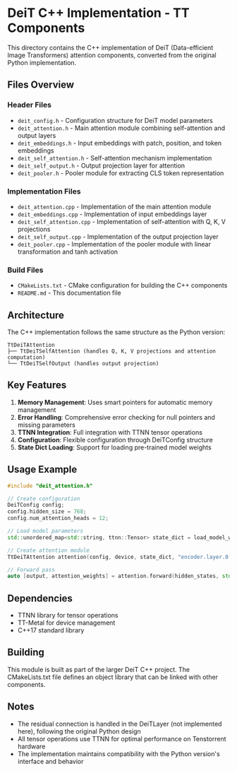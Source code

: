 # DeiT C++ Implementation - TT Components

This directory contains the C++ implementation of DeiT (Data-efficient Image Transformers) attention components, converted from the original Python implementation.

## Files Overview

### Header Files
- `deit_config.h` - Configuration structure for DeiT model parameters
- `deit_attention.h` - Main attention module combining self-attention and output layers
- `deit_embeddings.h` - Input embeddings with patch, position, and token embeddings
- `deit_self_attention.h` - Self-attention mechanism implementation
- `deit_self_output.h` - Output projection layer for attention
- `deit_pooler.h` - Pooler module for extracting CLS token representation

### Implementation Files
- `deit_attention.cpp` - Implementation of the main attention module
- `deit_embeddings.cpp` - Implementation of input embeddings layer
- `deit_self_attention.cpp` - Implementation of self-attention with Q, K, V projections
- `deit_self_output.cpp` - Implementation of the output projection layer
- `deit_pooler.cpp` - Implementation of the pooler module with linear transformation and tanh activation

### Build Files
- `CMakeLists.txt` - CMake configuration for building the C++ components
- `README.md` - This documentation file

## Architecture

The C++ implementation follows the same structure as the Python version:

```
TtDeiTAttention
├── TtDeiTSelfAttention (handles Q, K, V projections and attention computation)
└── TtDeiTSelfOutput (handles output projection)
```

## Key Features

1. **Memory Management**: Uses smart pointers for automatic memory management
2. **Error Handling**: Comprehensive error checking for null pointers and missing parameters
3. **TTNN Integration**: Full integration with TTNN tensor operations
4. **Configuration**: Flexible configuration through DeiTConfig structure
5. **State Dict Loading**: Support for loading pre-trained model weights

## Usage Example

```cpp
#include "deit_attention.h"

// Create configuration
DeiTConfig config;
config.hidden_size = 768;
config.num_attention_heads = 12;

// Load model parameters
std::unordered_map<std::string, ttnn::Tensor> state_dict = load_model_weights("path/to/weights");

// Create attention module
TtDeiTAttention attention(config, device, state_dict, "encoder.layer.0.attention");

// Forward pass
auto [output, attention_weights] = attention.forward(hidden_states, std::nullopt, false);
```

## Dependencies

- TTNN library for tensor operations
- TT-Metal for device management
- C++17 standard library

## Building

This module is built as part of the larger DeiT C++ project. The CMakeLists.txt file defines an object library that can be linked with other components.

## Notes

- The residual connection is handled in the DeiTLayer (not implemented here), following the original Python design
- All tensor operations use TTNN for optimal performance on Tenstorrent hardware
- The implementation maintains compatibility with the Python version's interface and behavior